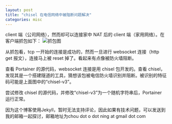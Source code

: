```yaml
---
layout: post
title: "chisel 在电信网络中被阻断问题解决"
categories: misc
---
```


client 端（公司网络），然而却可以连接家中 NAT 后的 client 端（家用网络）。在客户端抓包如下：
![抓包图](/blog/assets/client_cap.png)

从抓包看，tcp 一开始的连接是成功的，然而一旦进行 websocket 连接（http get 报文），连接马上被 reset 掉了。看起来有点像被防火墙阻断。

查看 Portainer 的源代码，websocket 连接是用 chisel 包开发的。查看 chisel，发现其是一个搭建隧道的工具，猜想该包被电信防火墙识别并阻断。被识别的特征码可能是上面图中的“chisel-v3”。

尝试修改 chisel 的源代码，并修改“chisel-v3”为一个随机字符串后，Portainer 运行正常。


因为这个博客使用Jekyll，暂时无法支持评论，因此如果有技术问题，可以发送到我的邮箱一起探讨，邮箱地址为chou dot o dot ning at gmail dot com  

